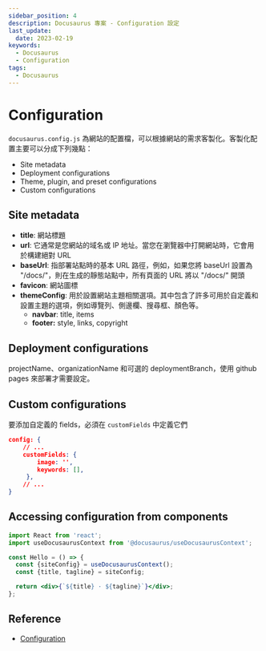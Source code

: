 ```yaml
---
sidebar_position: 4
description: Docusaurus 專案 - Configuration 設定
last_update:
  date: 2023-02-19
keywords:
  - Docusaurus
  - Configuration
tags:
  - Docusaurus
---
```


# Configuration

`docusaurus.config.js` 為網站的配置檔，可以根據網站的需求客製化。客製化配置主要可以分成下列幾點：

- Site metadata
- Deployment configurations
- Theme, plugin, and preset configurations
- Custom configurations

## Site metadata

- **title**: 網站標題
- **url**: 它通常是您網站的域名或 IP 地址。當您在瀏覽器中打開網站時，它會用於構建絕對 URL
- **baseUrl**: 指部署站點時的基本 URL 路徑，例如，如果您將 baseUrl 設置為 "/docs/"，則在生成的靜態站點中，所有頁面的 URL 將以 "/docs/" 開頭
- **favicon**: 網站圖標
- **themeConfig**: 用於設置網站主題相關選項。其中包含了許多可用於自定義和設置主題的選項，例如導覽列、側邊欄、搜尋框、顏色等。
    - **navbar**: title, items
    - **footer:** style, links, copyright

## Deployment configurations

projectName、organizationName 和可選的 deploymentBranch，使用 github pages 來部署才需要設定。

## Custom configurations

要添加自定義的 fields，必須在 `customFields` 中定義它們

```json
config: {
	// ...
	customFields: {
	    image: '',
	    keywords: [],
	 },
	// ...
}
```

## Accessing configuration from components

```jsx
import React from 'react';
import useDocusaurusContext from '@docusaurus/useDocusaurusContext';

const Hello = () => {
  const {siteConfig} = useDocusaurusContext();
  const {title, tagline} = siteConfig;

  return <div>{`${title} · ${tagline}`}</div>;
};
```

## Reference
- [Configuration](https://docusaurus.io/docs/configuration#theme-plugin-and-preset-configurations)
